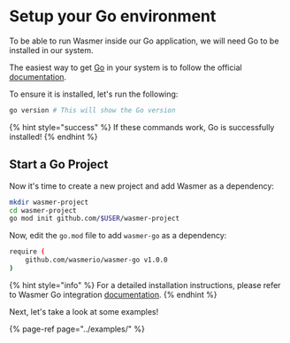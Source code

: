 # Setup your Go environment

To be able to run Wasmer inside our Go application, we will need Go to be installed in our system.

The easiest way to get [Go](https://golang.org/) in your system is to follow the official [documentation](https://golang.org/doc/install).

To ensure it is installed, let's run the following:

```bash
go version # This will show the Go version
```

{% hint style="success" %}
If these commands work, Go is successfully installed!
{% endhint %}

## Start a Go Project

Now it's time to create a new project and add Wasmer as a dependency:

```bash
mkdir wasmer-project
cd wasmer-project
go mod init github.com/$USER/wasmer-project
```

Now, edit the `go.mod` file to add `wasmer-go` as a dependency:

```bash
require (
    github.com/wasmerio/wasmer-go v1.0.0
)
```

{% hint style="info" %}
For a detailed installation instructions, please refer to Wasmer Go integration [documentation](https://github.com/wasmerio/wasmer-go).
{% endhint %}

Next, let's take a look at some examples!

{% page-ref page="../examples/" %}

